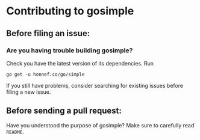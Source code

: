# Contributing to gosimple

## Before filing an issue:

### Are you having trouble building gosimple?

Check you have the latest version of its dependencies. Run
```
go get -u honnef.co/go/simple
```
If you still have problems, consider searching for existing issues before filing a new issue.

## Before sending a pull request:

Have you understood the purpose of gosimple? Make sure to carefully read `README`.
